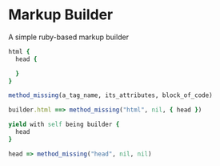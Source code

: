 Markup Builder
===


A simple ruby-based markup builder 

```ruby
html {
  head {

  }
}

method_missing(a_tag_name, its_attributes, block_of_code)

builder.html ==> method_missing("html", nil, { head })

yield with self being builder {
  head
}

head => method_missing("head", nil, nil)

```